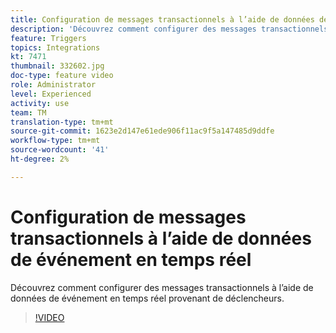 ```yaml
---
title: Configuration de messages transactionnels à l’aide de données de événement en temps réel
description: 'Découvrez comment configurer des messages transactionnels à l’aide de données de événement en temps réel provenant de déclencheurs. '
feature: Triggers
topics: Integrations
kt: 7471
thumbnail: 332602.jpg
doc-type: feature video
role: Administrator
level: Experienced
activity: use
team: TM
translation-type: tm+mt
source-git-commit: 1623e2d147e61ede906f11ac9f5a147485d9ddfe
workflow-type: tm+mt
source-wordcount: '41'
ht-degree: 2%

---
```



# Configuration de messages transactionnels à l’aide de données de événement en temps réel

Découvrez comment configurer des messages transactionnels à l’aide de données de événement en temps réel provenant de déclencheurs.

>[!VIDEO](https://video.tv.adobe.com/v/332602?quality=12)
